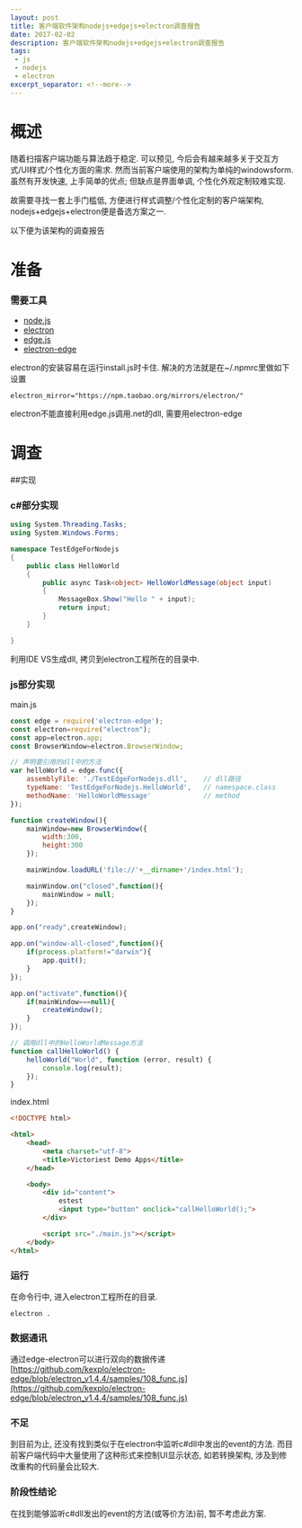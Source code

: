 ```yaml
---
layout: post
title: 客户端软件架构nodejs+edgejs+electron调查报告
date: 2017-02-02
description: 客户端软件架构nodejs+edgejs+electron调查报告
tags:
 - js
 - nodejs
 - electron
excerpt_separator: <!--more-->
---
```

# 概述
随着扫描客户端功能与算法趋于稳定. 可以预见, 今后会有越来越多关于交互方式/UI样式/个性化方面的需求. 
然而当前客户端使用的架构为单纯的windowsform. 虽然有开发快速, 上手简单的优点; 但缺点是界面单调, 个性化外观定制较难实现. 

故需要寻找一套上手门槛低, 方便进行样式调整/个性化定制的客户端架构, nodejs+edgejs+electron便是备选方案之一.

以下便为该架构的调查报告

# 准备
### 需要工具
 * [node.js](https://nodejs.org/en/)
 * [electron](http://electron.atom.io/)
 * [edge.js](http://tjanczuk.github.io/edge/)
 * [electron-edge](https://github.com/kexplo/electron-edge)

electron的安装容易在运行install.js时卡住. 
解决的方法就是在~/.npmrc里做如下设置 
```
electron_mirror="https://npm.taobao.org/mirrors/electron/"
```

electron不能直接利用edge.js调用.net的dll, 需要用electron-edge

# 调查

##实现

### c#部分实现
```csharp
using System.Threading.Tasks;
using System.Windows.Forms;

namespace TestEdgeForNodejs
{
    public class HelloWorld
    {
        public async Task<object> HelloWorldMessage(object input)
        {
            MessageBox.Show("Hello " + input);
            return input;
        }
    }

}

```
利用IDE VS生成dll, 拷贝到electron工程所在的目录中.

### js部分实现

main.js
```javascript
const edge = require('electron-edge');
const electron=require("electron");
const app=electron.app;
const BrowserWindow=electron.BrowserWindow;

// 声明要引用的dll中的方法
var helloWorld = edge.func({
    assemblyFile: './TestEdgeForNodejs.dll',	// dll路径
    typeName: 'TestEdgeForNodejs.HelloWorld',	// namespace.class
    methodName: 'HelloWorldMessage'				// method
});

function createWindow(){
    mainWindow=new BrowserWindow({
        width:300,
        height:300
    });

    mainWindow.loadURL('file://'+__dirname+'/index.html'); 

    mainWindow.on("closed",function(){
        mainWindow = null;
    });
}

app.on("ready",createWindow);

app.on("window-all-closed",function(){
    if(process.platform!="darwin"){
        app.quit();
    }
});

app.on("activate",function(){
    if(mainWindow===null){
        createWindow();
    }
});

// 调用dll中的HelloWorldMessage方法
function callHelloWorld() {
    helloWorld("World", function (error, result) {
        console.log(result);
    });
}

```

index.html
```html
<!DOCTYPE html>

<html>
    <head>
        <meta charset="utf-8">
        <title>Victoriest Demo Apps</title>
    </head>

    <body>
        <div id="content">
            estest
            <input type="button" onclick="callHelloWorld();">
        </div>

        <script src="./main.js"></script>
    </body>
</html>
```

### 运行
在命令行中, 进入electron工程所在的目录.
```
electron .
```

### 数据通讯
通过edge-electron可以进行双向的数据传递[https://github.com/kexplo/electron-edge/blob/electron_v1.4.4/samples/108_func.js](https://github.com/kexplo/electron-edge/blob/electron_v1.4.4/samples/108_func.js)

### 不足
到目前为止, 还没有找到类似于在electron中监听c#dll中发出的event的方法. 而目前客户端代码中大量使用了这种形式来控制UI显示状态, 如若转换架构, 涉及到修改重构的代码量会比较大.

### 阶段性结论
在找到能够监听c#dll发出的event的方法(或等价方法)前, 暂不考虑此方案. 
<!--more-->
